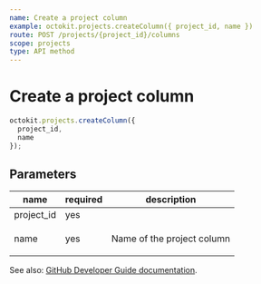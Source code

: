 ```yaml
---
name: Create a project column
example: octokit.projects.createColumn({ project_id, name })
route: POST /projects/{project_id}/columns
scope: projects
type: API method
---
```


# Create a project column

```js
octokit.projects.createColumn({
  project_id,
  name
});
```

## Parameters

<table>
  <thead>
    <tr>
      <th>name</th>
      <th>required</th>
      <th>description</th>
    </tr>
  </thead>
  <tbody>
    <tr><td>project_id</td><td>yes</td><td>

</td></tr>
<tr><td>name</td><td>yes</td><td>

Name of the project column

</td></tr>
  </tbody>
</table>

See also: [GitHub Developer Guide documentation](https://docs.github.com/rest/reference/projects#create-a-project-column).
